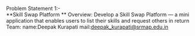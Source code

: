 Problem Statement 1:-   
**Skill Swap Platform **
Overview: 
Develop a Skill Swap Platform — a mini application that enables users to list their skills and 
request others in return
Team:
name:Deepak Kurapati
mail:deepak_kurapati@srmap.edu.in
